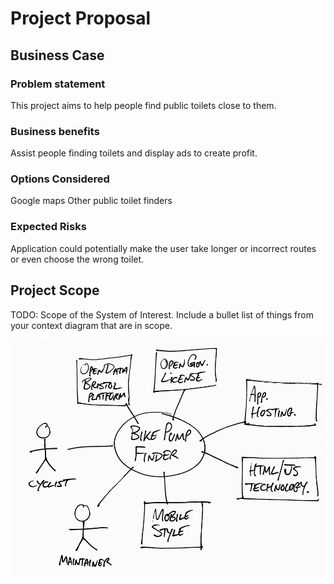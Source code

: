 # Project Proposal

## Business Case

### Problem statement
This project aims to help people find public toilets close to them.

### Business benefits
Assist people finding toilets and display ads to create profit.

### Options Considered
Google maps
Other public toilet finders

### Expected Risks
Application could potentially make the user take longer or incorrect routes or even choose the wrong toilet.

## Project Scope
TODO: Scope of the System of Interest. Include a bullet list of things from your context diagram that are in scope.

![Insert your Context Diagram Here](images/context.png)
